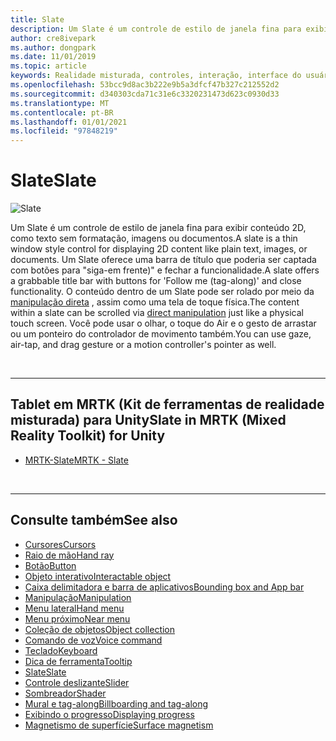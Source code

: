```yaml
---
title: Slate
description: Um Slate é um controle de estilo de janela fina para exibir o conteúdo 2D.
author: cre8ivepark
ms.author: dongpark
ms.date: 11/01/2019
ms.topic: article
keywords: Realidade misturada, controles, interação, interface do usuário, UX, headset de realidade misturada, headset da realidade mista do Windows, headset da realidade virtual, HoloLens, Slate, MRTK, kit de ferramentas da realidade misturada
ms.openlocfilehash: 53bcc9d8ac3b222e9b5a3dfcf47b327c212552d2
ms.sourcegitcommit: d340303cda71c31e6c3320231473d623c0930d33
ms.translationtype: MT
ms.contentlocale: pt-BR
ms.lasthandoff: 01/01/2021
ms.locfileid: "97848219"
---
```

# <a name="slate"></a><span data-ttu-id="c12ef-104">Slate</span><span class="sxs-lookup"><span data-stu-id="c12ef-104">Slate</span></span>

![Slate](images/UX_Hero_Slate.jpg)

<span data-ttu-id="c12ef-106">Um Slate é um controle de estilo de janela fina para exibir conteúdo 2D, como texto sem formatação, imagens ou documentos.</span><span class="sxs-lookup"><span data-stu-id="c12ef-106">A slate is a thin window style control for displaying 2D content like plain text, images, or documents.</span></span> <span data-ttu-id="c12ef-107">Um Slate oferece uma barra de título que poderia ser captada com botões para "siga-em frente)" e fechar a funcionalidade.</span><span class="sxs-lookup"><span data-stu-id="c12ef-107">A slate offers a grabbable title bar with buttons for 'Follow me (tag-along)' and close functionality.</span></span> <span data-ttu-id="c12ef-108">O conteúdo dentro de um Slate pode ser rolado por meio da [manipulação direta](direct-manipulation.md#2d-slate-interaction) , assim como uma tela de toque física.</span><span class="sxs-lookup"><span data-stu-id="c12ef-108">The content within a slate can be scrolled via [direct manipulation](direct-manipulation.md#2d-slate-interaction) just like a physical touch screen.</span></span> <span data-ttu-id="c12ef-109">Você pode usar o olhar, o toque do Air e o gesto de arrastar ou um ponteiro do controlador de movimento também.</span><span class="sxs-lookup"><span data-stu-id="c12ef-109">You can use gaze, air-tap, and drag gesture or a motion controller's pointer as well.</span></span>

<br>

---

## <a name="slate-in-mrtk-mixed-reality-toolkit-for-unity"></a><span data-ttu-id="c12ef-110">Tablet em MRTK (Kit de ferramentas de realidade misturada) para Unity</span><span class="sxs-lookup"><span data-stu-id="c12ef-110">Slate in MRTK (Mixed Reality Toolkit) for Unity</span></span>

* [<span data-ttu-id="c12ef-111">MRTK-Slate</span><span class="sxs-lookup"><span data-stu-id="c12ef-111">MRTK - Slate</span></span>](https://microsoft.github.io/MixedRealityToolkit-Unity/Documentation/README_Slate.html)

<br>

---

## <a name="see-also"></a><span data-ttu-id="c12ef-112">Consulte também</span><span class="sxs-lookup"><span data-stu-id="c12ef-112">See also</span></span>

* [<span data-ttu-id="c12ef-113">Cursores</span><span class="sxs-lookup"><span data-stu-id="c12ef-113">Cursors</span></span>](cursors.md)
* [<span data-ttu-id="c12ef-114">Raio de mão</span><span class="sxs-lookup"><span data-stu-id="c12ef-114">Hand ray</span></span>](point-and-commit.md)
* [<span data-ttu-id="c12ef-115">Botão</span><span class="sxs-lookup"><span data-stu-id="c12ef-115">Button</span></span>](button.md)
* [<span data-ttu-id="c12ef-116">Objeto interativo</span><span class="sxs-lookup"><span data-stu-id="c12ef-116">Interactable object</span></span>](interactable-object.md)
* [<span data-ttu-id="c12ef-117">Caixa delimitadora e barra de aplicativos</span><span class="sxs-lookup"><span data-stu-id="c12ef-117">Bounding box and App bar</span></span>](app-bar-and-bounding-box.md)
* [<span data-ttu-id="c12ef-118">Manipulação</span><span class="sxs-lookup"><span data-stu-id="c12ef-118">Manipulation</span></span>](direct-manipulation.md)
* [<span data-ttu-id="c12ef-119">Menu lateral</span><span class="sxs-lookup"><span data-stu-id="c12ef-119">Hand menu</span></span>](hand-menu.md)
* [<span data-ttu-id="c12ef-120">Menu próximo</span><span class="sxs-lookup"><span data-stu-id="c12ef-120">Near menu</span></span>](near-menu.md)
* [<span data-ttu-id="c12ef-121">Coleção de objetos</span><span class="sxs-lookup"><span data-stu-id="c12ef-121">Object collection</span></span>](object-collection.md)
* [<span data-ttu-id="c12ef-122">Comando de voz</span><span class="sxs-lookup"><span data-stu-id="c12ef-122">Voice command</span></span>](voice-input.md)
* [<span data-ttu-id="c12ef-123">Teclado</span><span class="sxs-lookup"><span data-stu-id="c12ef-123">Keyboard</span></span>](keyboard.md)
* [<span data-ttu-id="c12ef-124">Dica de ferramenta</span><span class="sxs-lookup"><span data-stu-id="c12ef-124">Tooltip</span></span>](tooltip.md)
* [<span data-ttu-id="c12ef-125">Slate</span><span class="sxs-lookup"><span data-stu-id="c12ef-125">Slate</span></span>](slate.md)
* [<span data-ttu-id="c12ef-126">Controle deslizante</span><span class="sxs-lookup"><span data-stu-id="c12ef-126">Slider</span></span>](slider.md)
* [<span data-ttu-id="c12ef-127">Sombreador</span><span class="sxs-lookup"><span data-stu-id="c12ef-127">Shader</span></span>](shader.md)
* [<span data-ttu-id="c12ef-128">Mural e tag-along</span><span class="sxs-lookup"><span data-stu-id="c12ef-128">Billboarding and tag-along</span></span>](billboarding-and-tag-along.md)
* [<span data-ttu-id="c12ef-129">Exibindo o progresso</span><span class="sxs-lookup"><span data-stu-id="c12ef-129">Displaying progress</span></span>](progress.md)
* [<span data-ttu-id="c12ef-130">Magnetismo de superfície</span><span class="sxs-lookup"><span data-stu-id="c12ef-130">Surface magnetism</span></span>](surface-magnetism.md)
